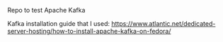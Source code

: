 Repo to test Apache Kafka

Kafka installation guide that I used:
https://www.atlantic.net/dedicated-server-hosting/how-to-install-apache-kafka-on-fedora/
